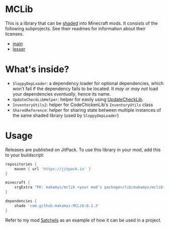 # MCLib

This is a library that can be [shaded](http://web.archive.org/web/20150403035341/http://forgegradle.readthedocs.org/en/FG_1.2/user-guide/shading/) into Minecraft mods. It consists of the following subprojects. See their readmes for information about their licenses.

* [main](projects/main/README.md)
* [lesser](projects/lesser/README.md)

# What's inside?

* `SloppyDepLoader`: a dependency loader for optional dependencies, which won't fail if the dependency fails to be located. It *may or may not* load your dependencies *eventually*, hence its name.
* `UpdateCheckLibHelper`: helper for easily using [UpdateCheckLib](https://github.com/makamys/UpdateCheckLib).
* `InventoryUtils2`: helper for CodeChickenLib's `InventoryUtils` class
* `SharedReference`: helper for sharing state between multiple instances of the same shaded library (used by `SloppyDepLoader`)

# Usage

Releases are published on JitPack. To use this library in your mod, add this to your buildscript:

```gradle
repositories {
	maven { url 'https://jitpack.io' }
}

minecraft {
	srgExtra "PK: makamys/mclib <your mod's package>/lib/makamys/mclib"
}

dependencies {
	shade 'com.github.makamys:MCLib:0.1.3'
}
```

Refer to my mod [Satchels](https://github.com/makamys/Satchels) as an example of how it can be used in a project.